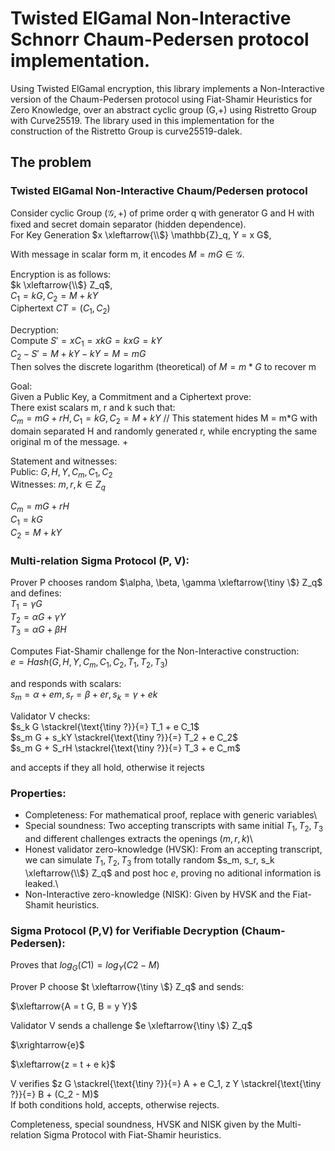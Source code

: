 # Twisted ElGamal Non-Interactive Schnorr Chaum-Pedersen protocol implementation.

Using Twisted ElGamal encryption, this library implements a Non-Interactive version of the Chaum-Pedersen protocol using Fiat-Shamir Heuristics for Zero Knowledge, over an abstract cyclic group (G,+) using Ristretto Group with Curve25519. The library used in this implementation for the construction of the Ristretto Group is curve25519-dalek.

## The problem

### Twisted ElGamal Non-Interactive Chaum/Pedersen protocol
Consider cyclic Group $(\mathcal{G}, +)$ of prime order q with generator G and H with fixed and secret domain separator (hidden dependence).\
For Key Generation $x \xleftarrow{\\$} \mathbb{Z}_q, Y = x G$,

With message in scalar form m, it encodes $M = m G \in \mathcal{G}$.

Encryption is as follows:\
$k \xleftarrow{\\$} Z_q$,\
$`C_1 = k G, C_2 = M + k Y`$ \
Ciphertext $CT = (C_1, C_2)$

Decryption:\
Compute $`S' = x C_1 = x k G = k x G = k Y`$\
$`C_2 - S' = M + k Y - k Y = M = m G`$\
Then solves the discrete logarithm (theoretical) of $M = m*G$ to recover m

Goal:\
Given a Public Key, a Commitment and a Ciphertext prove:\
There exist scalars m, r and k such that:\
$`C_m = m G + r H, C_1 = k G, C_2 = M + k Y`$  // This statement hides M = m*G with domain separated H and randomly generated r, while encrypting the same original m of the message. +
 
Statement and witnesses:\
Public: $`G, H, Y, C_m, C_1, C_2`$\
Witnesses: $`m, r, k \in Z_q`$

$`C_m = m G + r H`$\
$`C_1 = k G`$\
$`C_2 = M + k Y`$

### Multi-relation Sigma Protocol (P, V):
Prover P chooses random $`\alpha, \beta, \gamma \xleftarrow{\tiny \$} Z_q`$\
and defines:\
$`T_1 = \gamma G`$\
$`T_2 = \alpha G + \gamma Y`$\
$`T_3 = \alpha G + \beta H`$

Computes Fiat-Shamir challenge for the Non-Interactive construction:\
$`e = Hash(G, H, Y, C_m, C_1, C_2, T_1, T_2, T_3)`$
 
and responds with scalars:\
$`s_m = \alpha + e m, s_r = \beta + e r, s_k = \gamma + e k`$
 
Validator V checks:\
$`s_k G \stackrel{\text{\tiny ?}}{=} T_1 + e C_1`$\
$`s_m G + s_kY \stackrel{\text{\tiny ?}}{=} T_2 + e C_2`$\
$`s_m G + S_rH \stackrel{\text{\tiny ?}}{=} T_3 + e C_m`$

and accepts if they all hold, otherwise it rejects

### Properties:

- Completeness: For mathematical proof, replace with generic variables\
- Special soundness: Two accepting transcripts with same initial $T_1, T_2, T_3$ and different challenges extracts the openings $(m, r, k)$\
- Honest validator zero-knowledge (HVSK): From an accepting transcript, we can simulate $T_1, T_2, T_3$ from totally random $s_m, s_r, s_k \xleftarrow{\\$} Z_q$ and post hoc $e$, proving no aditional information is leaked.\
- Non-Interactive zero-knowledge (NISK): Given by HVSK and the Fiat-Shamit heuristics.

### Sigma Protocol (P,V) for Verifiable Decryption (Chaum-Pedersen):
 Proves that $log_G(C1) = log_Y(C2 - M)$
 
Prover P choose $`t \xleftarrow{\tiny \$} Z_q`$ and sends:

$`\xleftarrow{A = t G, B = y Y}`$

Validator V sends a challenge $`e \xleftarrow{\tiny \$} Z_q`$

$`\xrightarrow{e}`$

$\xleftarrow{z = t + e k}$

V verifies $`z G \stackrel{\text{\tiny ?}}{=} A + e C_1, z Y \stackrel{\text{\tiny ?}}{=} B + (C_2 - M)`$\
If both conditions hold, accepts, otherwise rejects.

 Completeness, special soundness, HVSK and NISK given by the Multi-relation Sigma Protocol with Fiat-Shamir heuristics.
